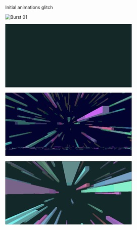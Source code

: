 Initial animations glitch

![Burst 01](../project_images/burst_01.gif?raw=true "Burst")

![Burst 02](../project_images/burst_03.gif?raw=true "Burst")

![Burst 01b](../project_images/burst_01.png?raw=true "Burst 2")

![Burst 02b](../project_images/burst_03.png?raw=true "Burst 3")
